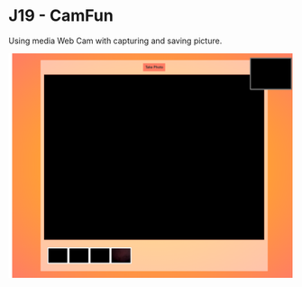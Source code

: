 # J19 - CamFun

Using media Web Cam with capturing and saving picture.

![View](https://github.com/MAshrafM/JS_Vanilla_30/blob/master/19_CamFun/show.png)